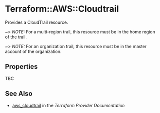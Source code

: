 # Terraform::AWS::Cloudtrail

Provides a CloudTrail resource.

~> *NOTE:* For a multi-region trail, this resource must be in the home region of the trail.

~> *NOTE:* For an organization trail, this resource must be in the master account of the organization.

## Properties

TBC

## See Also

* [aws_cloudtrail](https://www.terraform.io/docs/providers/aws/r/cloudtrail.html) in the _Terraform Provider Documentation_